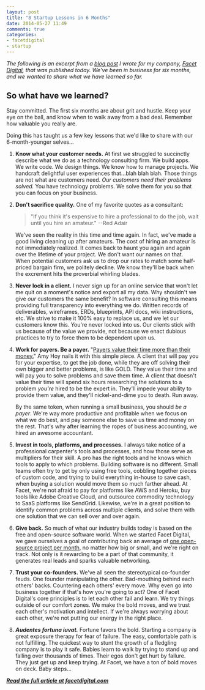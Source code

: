 ```yaml
---
layout: post
title: "8 Startup Lessons in 6 Months"
date: 2014-05-27 11:49
comments: true
categories:
- facetdigital
- startup
---
```


_The following is an excerpt from a [blog post](http://facetdigital.com/facet-digital-first-six-months/) I wrote for my company, [Facet Digital](http://facetdigital.com/), that was published today. We've been in business for six months, and we wanted to share what we have learned so far._

## So what have we learned?

Stay committed. The first six months are about grit and hustle. Keep your eye on the ball, and know when to walk away from a bad deal. Remember how valuable you really are.

Doing this has taught us a few key lessons that we'd like to share with our 6-month-younger selves...

<!-- MORE -->

1. **Know what your customer needs.** At first we struggled to succinctly describe what we do as a technology consulting firm. We build apps. We write code. We design things. We know how to manage projects. We handcraft delightful user experiences that...blah blah blah. Those things are not what are customers need. _Our customers need their problems solved._ You have technology problems. We solve them for you so that you can focus on your business.

1. **Don't sacrifice quality.** One of my favorite quotes as a consultant:

    >  "If you think it's expensive to hire a professional to do the job, wait until you hire an amateur." --Red Adair

   We've seen the reality in this time and time again. In fact, we've made a good living cleaning up after amateurs. The cost of hiring an amateur is not immediately realized. It comes back to haunt you again and again over the lifetime of your project. We don't want our names on that. When potential customers ask us to drop our rates to match some half-priced bargain firm, we politely decline. We know they'll be back when the excrement hits the proverbial whirling blades.

1. **Never lock in a client.** I never sign up for an online service that won't let me quit on a moment's notice and export all my data. Why shouldn't we give _our_ customers the same benefit? In software consulting this means providing full transparency into everything we do. Written records of deliverables, wireframes, ERDs, blueprints, API docs, wiki instructions, etc. We strive to make it 100% easy to replace us, and we let our customers know this. You're never locked into us. Our clients stick with us because of the value we provide, not because we enact dubious practices to try to force them to be dependent upon us.

1. **Work for payers. Be a payer.** "[Payers value their time more than their money.](http://smashingreader.com/How_do_you_persuade_someone_to_pay_for_%E2%80%9Cfree%E2%80%9D_information_i23805563)" Amy Hoy nails it with this simple piece. A client that will pay you for your expertise, to get the job done, while they are off solving their own bigger and better problems, is like GOLD. They value their time and will pay you to solve problems and save them time. A client that doesn't value their time will spend six hours researching the solutions to a problem _you're_ hired to be the expert in. They'll impede your ability to provide them value, and they'll nickel-and-dime you to death. Run away.

   By the same token, when running a small business, you should _be a payer_. We're way more productive and profitable when we focus on what we do best, and pay someone else to save us time and money on the rest. That's why after learning the ropes of business accounting, we hired an awesome accountant.

1. **Invest in tools, platforms, and processes.** I always take notice of a professional carpenter's tools and processes, and how those serve as multipliers for their skill. A pro has the right tools and he knows which tools to apply to which problems. Building software is no different. Small teams often try to get by only using free tools, cobbling together pieces of custom code, and trying to build everything in-house to save cash, when buying a solution would move them so much farther ahead. At Facet, we're not afraid to pay for platforms like AWS and Heroku, buy tools like Adobe Creative Cloud, and outsource commodity technology to SaaS platforms like SendGrid. Likewise, we're in a great position to identify common problems across multiple clients, and solve them with one solution that we can sell over and over again.

1. **Give back.** So much of what our industry builds today is based on the free and open-source software world. When we started Facet Digital, we gave ourselves a goal of contributing back an average of [one open-source project per month](https://github.com/facetdigital), no matter how big or small, and we're right on track. Not only is it rewarding to be a part of that community, it generates real leads and sparks valuable networking.

1. **Trust your co-founders.** We've all seen the stereotypical co-founder feuds. One founder manipulating the other. Bad-mouthing behind each others' backs. Countering each others' every move. Why even go into business together if that's how you're going to act? One of Facet Digital's core principles is to let each other fail and learn. We try things outside of our comfort zones. We make the bold moves, and we trust each other's motivation and intellect. If we're always worrying about each other, we're not putting our energy in the right place.

1. **_Audentes fortuna iuvat._** Fortune favors the bold. Starting a company is great exposure therapy for fear of failure. The easy, comfortable path is not fulfilling. The quickest way to stunt the growth of a fledgling company is to play it safe. Babies learn to walk by trying to stand up and falling over thousands of times. Their egos don't get hurt by failure. They just get up and keep trying. At Facet, we have a ton of bold moves on deck. Baby steps...

**_[Read the full article at facetdigital.com](http://facetdigital.com/facet-digital-first-six-months/)_**
